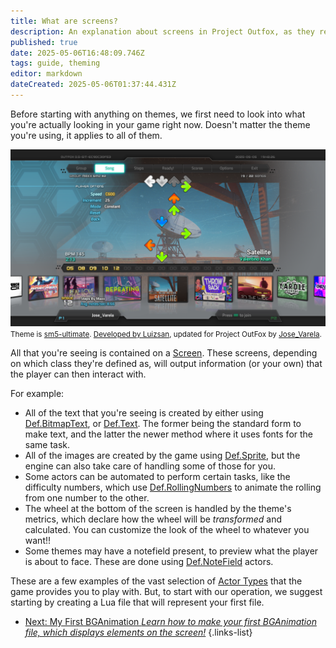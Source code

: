 ```yaml
---
title: What are screens?
description: An explanation about screens in Project Outfox, as they represent the container for every visual element for your theme. Part of the theming guide.
published: true
date: 2025-05-06T16:48:09.746Z
tags: guide, theming
editor: markdown
dateCreated: 2025-05-06T01:37:44.431Z
---
```


Before starting with anything on themes, we first need to look into what you're actually looking in your game right now. Doesn't matter the theme you're using, it applies to all of them.

![screen-selectmusic-demo.png](/dev/theming/screen-selectmusic-demo.png)
<small>
  Theme is [sm5-ultimate](https://github.com/luizsan/ultimate). [Developed by Luizsan](https://github.com/luizsan), updated for Project OutFox by [Jose_Varela](https://github.com/JoseVarelaP/ultimate-of-theme).
</small>

All that you're seeing is contained on a [Screen](/en/dev/screens/Screen). These screens, depending on which class they're defined as, will output information (or your own) that the player can then interact with.

For example:
- All of the text that you're seeing is created by either using [Def.BitmapText](/en/dev/actors/actortypes/bitmaptext), or [Def.Text](/en/dev/actors/actortypes/text). The former being the standard form to make text, and the latter the newer method where it uses fonts for the same task.
- All of the images are created by the game using [Def.Sprite](/en/dev/actors/actortypes/sprite), but the engine can also take care of handling some of those for you.
- Some actors can be automated to perform certain tasks, like the difficulty numbers, which use [Def.RollingNumbers](/en/dev/actors/actortypes/rollingnumbers) to animate the rolling from one number to the other.
- The wheel at the bottom of the screen is handled by the theme's metrics, which declare how the wheel will be *transformed* and calculated. You can customize the look of the wheel to whatever you want!!
- Some themes may have a notefield present, to preview what the player is about to face. These are done using [Def.NoteField](/en/dev/actors/actortypes/notefield) actors.

These are a few examples of the vast selection of [Actor Types](/en/dev/actors/actortypes) that the game provides you to play with. But, to start with our operation, we suggest starting by creating a Lua file that will represent your first file.

- [Next: My First BGAnimation *Learn how to make your first BGAnimation file, which displays elements on the screen!*](/en/dev/theming/myfirstbga)
{.links-list}